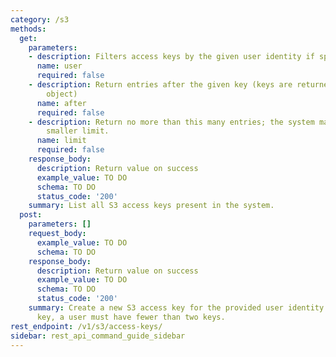 ```yaml
---
category: /s3
methods:
  get:
    parameters:
    - description: Filters access keys by the given user identity if specified.
      name: user
      required: false
    - description: Return entries after the given key (keys are returned in the paging
        object)
      name: after
      required: false
    - description: Return no more than this many entries; the system may choose a
        smaller limit.
      name: limit
      required: false
    response_body:
      description: Return value on success
      example_value: TO DO
      schema: TO DO
      status_code: '200'
    summary: List all S3 access keys present in the system.
  post:
    parameters: []
    request_body:
      example_value: TO DO
      schema: TO DO
    response_body:
      description: Return value on success
      example_value: TO DO
      schema: TO DO
      status_code: '200'
    summary: Create a new S3 access key for the provided user identity. To add a new
      key, a user must have fewer than two keys.
rest_endpoint: /v1/s3/access-keys/
sidebar: rest_api_command_guide_sidebar
---
```


